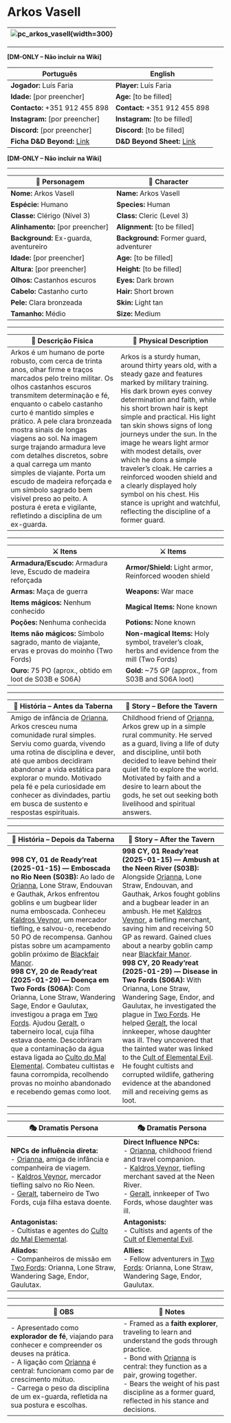 # Arkos Vasell

| ![pc_arkos_vasell](assets/pc/pc_arkos_vasell.png){width=300} |
| ------------------------------------------------------------ |

---

**[DM-ONLY – Não incluir na Wiki]**

| Português | English |
| ---------- | ------- |
| **Jogador:** Luís Faria | **Player:** Luís Faria |
| **Idade:** [por preencher] | **Age:** [to be filled] |
| **Contacto:** +351 912 455 898 | **Contact:** +351 912 455 898 |
| **Instagram:** [por preencher] | **Instagram:** [to be filled] |
| **Discord:** [por preencher] | **Discord:** [to be filled] |
| **Ficha D&D Beyond:** [Link](https://www.dndbeyond.com/characters/139712043) | **D&D Beyond Sheet:** [Link](https://www.dndbeyond.com/characters/139712043) |
**[DM-ONLY – Não incluir na Wiki]**

---

| **🧙 Personagem** | **🧙 Character** |
| ---------------- | ---------------- |
| **Nome:** Arkos Vasell | **Name:** Arkos Vasell |
| **Espécie:** Humano | **Species:** Human |
| **Classe:** Clérigo (Nível 3) | **Class:** Cleric (Level 3) |
| **Alinhamento:** [por preencher] | **Alignment:** [to be filled] |
| **Background:** Ex-guarda, aventureiro | **Background:** Former guard, adventurer |
| **Idade:** [por preencher] | **Age:** [to be filled] |
| **Altura:** [por preencher] | **Height:** [to be filled] |
| **Olhos:** Castanhos escuros | **Eyes:** Dark brown |
| **Cabelo:** Castanho curto | **Hair:** Short brown |
| **Pele:** Clara bronzeada | **Skin:** Light tan |
| **Tamanho:** Médio | **Size:** Medium |

---

| **📜 Descrição Física** | **📜 Physical Description** |
| ----------------------- | --------------------------- |
| Arkos é um humano de porte robusto, com cerca de trinta anos, olhar firme e traços marcados pelo treino militar. Os olhos castanhos escuros transmitem determinação e fé, enquanto o cabelo castanho curto é mantido simples e prático. A pele clara bronzeada mostra sinais de longas viagens ao sol. Na imagem surge trajando armadura leve com detalhes discretos, sobre a qual carrega um manto simples de viajante. Porta um escudo de madeira reforçada e um símbolo sagrado bem visível preso ao peito. A postura é ereta e vigilante, refletindo a disciplina de um ex-guarda. | Arkos is a sturdy human, around thirty years old, with a steady gaze and features marked by military training. His dark brown eyes convey determination and faith, while his short brown hair is kept simple and practical. His light tan skin shows signs of long journeys under the sun. In the image he wears light armor with modest details, over which he dons a simple traveler’s cloak. He carries a reinforced wooden shield and a clearly displayed holy symbol on his chest. His stance is upright and watchful, reflecting the discipline of a former guard. |

---

| **⚔️ Itens** | **⚔️ Items** |
| ------------ | ------------ |
| **Armadura/Escudo:** Armadura leve, Escudo de madeira reforçada | **Armor/Shield:** Light armor, Reinforced wooden shield |
| **Armas:** Maça de guerra | **Weapons:** War mace |
| **Items mágicos:** Nenhum conhecido | **Magical Items:** None known |
| **Poções:** Nenhuma conhecida | **Potions:** None known |
| **Items não mágicos:** Símbolo sagrado, manto de viajante, ervas e provas do moinho (Two Fords) | **Non-magical Items:** Holy symbol, traveler’s cloak, herbs and evidence from the mill (Two Fords) |
| **Ouro:** 75 PO (aprox., obtido em loot de S03B e S06A) | **Gold:** ~75 GP (approx., from S03B and S06A loot) |

---

| **📖 História – Antes da Taberna**                                                                                                                                                                                                                                                                                                                           | **📖 Story – Before the Tavern**                                                                                                                                                                                                                                                                                                                        |
| ------------------------------------------------------------------------------------------------------------------------------------------------------------------------------------------------------------------------------------------------------------------------------------------------------------------------------------------------------------ | ------------------------------------------------------------------------------------------------------------------------------------------------------------------------------------------------------------------------------------------------------------------------------------------------------------------------------------------------------- |
| Amigo de infância de [Orianna](docs/dm/-/pc/pc_orianna.md), Arkos cresceu numa comunidade rural simples. Serviu como guarda, vivendo uma rotina de disciplina e dever, até que ambos decidiram abandonar a vida estática para explorar o mundo. Motivado pela fé e pela curiosidade em conhecer as divindades, partiu em busca de sustento e respostas espirituais. | Childhood friend of [Orianna](docs/dm/-/pc/pc_orianna.md), Arkos grew up in a simple rural community. He served as a guard, living a life of duty and discipline, until both decided to leave behind their quiet life to explore the world. Motivated by faith and a desire to learn about the gods, he set out seeking both livelihood and spiritual answers. |

---

| **📖 História – Depois da Taberna** | **📖 Story – After the Tavern** |
| ----------------------------------- | -------------------------------- |
| **998 CY, 01 de Ready’reat (2025-01-15) — Emboscada no Rio Neen (S03B):** Ao lado de [Orianna](docs/dm/-/pc/pc_orianna.md), Lone Straw, Endouvan e Gauthak, Arkos enfrentou goblins e um bugbear líder numa emboscada. Conheceu [Kaldros Veynor](../npc/kaldros_veynor.md), um mercador tiefling, e salvou-o, recebendo 50 PO de recompensa. Ganhou pistas sobre um acampamento goblin próximo de [Blackfair Manor](blackfair_manor.md).<br>**998 CY, 20 de Ready’reat (2025-01-29) — Doença em Two Fords (S06A):** Com Orianna, Lone Straw, Wandering Sage, Endor e Gaulutax, investigou a praga em [Two Fords](../locations/two_fords.md). Ajudou [Geralt](../npc/geralt.md), o taberneiro local, cuja filha estava doente. Descobriram que a contaminação da água estava ligada ao [Culto do Mal Elemental](../organizations/culto_elemental.md). Combateu cultistas e fauna corrompida, recolhendo provas no moinho abandonado e recebendo gemas como loot. | **998 CY, 01 Ready’reat (2025-01-15) — Ambush at the Neen River (S03B):** Alongside [Orianna](docs/dm/-/pc/pc_orianna.md), Lone Straw, Endouvan, and Gauthak, Arkos fought goblins and a bugbear leader in an ambush. He met [Kaldros Veynor](../npc/kaldros_veynor.md), a tiefling merchant, saving him and receiving 50 GP as reward. Gained clues about a nearby goblin camp near [Blackfair Manor](blackfair_manor.md).<br>**998 CY, 20 Ready’reat (2025-01-29) — Disease in Two Fords (S06A):** With Orianna, Lone Straw, Wandering Sage, Endor, and Gaulutax, he investigated the plague in [Two Fords](../locations/two_fords.md). He helped [Geralt](../npc/geralt.md), the local innkeeper, whose daughter was ill. They uncovered that the tainted water was linked to the [Cult of Elemental Evil](../organizations/culto_elemental.md). He fought cultists and corrupted wildlife, gathering evidence at the abandoned mill and receiving gems as loot. |

---

| **🎭 Dramatis Persona** | **🎭 Dramatis Persona** |
| ------------------------ | ----------------------- |
| **NPCs de influência direta:**<br>- [Orianna](docs/dm/-/pc/pc_orianna.md), amiga de infância e companheira de viagem.<br>- [Kaldros Veynor](../npc/kaldros_veynor.md), mercador tiefling salvo no Rio Neen.<br>- [Geralt](../npc/geralt.md), taberneiro de Two Fords, cuja filha estava doente. | **Direct Influence NPCs:**<br>- [Orianna](docs/dm/-/pc/pc_orianna.md), childhood friend and travel companion.<br>- [Kaldros Veynor](../npc/kaldros_veynor.md), tiefling merchant saved at the Neen River.<br>- [Geralt](../npc/geralt.md), innkeeper of Two Fords, whose daughter was ill. |
| **Antagonistas:**<br>- Cultistas e agentes do [Culto do Mal Elemental](../organizations/culto_elemental.md). | **Antagonists:**<br>- Cultists and agents of the [Cult of Elemental Evil](../organizations/culto_elemental.md). |
| **Aliados:**<br>- Companheiros de missão em [Two Fords](../locations/two_fords.md): Orianna, Lone Straw, Wandering Sage, Endor, Gaulutax. | **Allies:**<br>- Fellow adventurers in [Two Fords](../locations/two_fords.md): Orianna, Lone Straw, Wandering Sage, Endor, Gaulutax. |

---

| **🔮 OBS** | **🔮 Notes** |
| ---------- | ------------ |
| - Apresentado como **explorador de fé**, viajando para conhecer e compreender os deuses na prática.<br>- A ligação com [Orianna](docs/dm/-/pc/pc_orianna.md) é central: funcionam como par de crescimento mútuo.<br>- Carrega o peso da disciplina de um ex-guarda, refletida na sua postura e escolhas. | - Framed as a **faith explorer**, traveling to learn and understand the gods through practice.<br>- Bond with [Orianna](docs/dm/-/pc/pc_orianna.md) is central: they function as a pair, growing together.<br>- Bears the weight of his past discipline as a former guard, reflected in his stance and decisions. |
